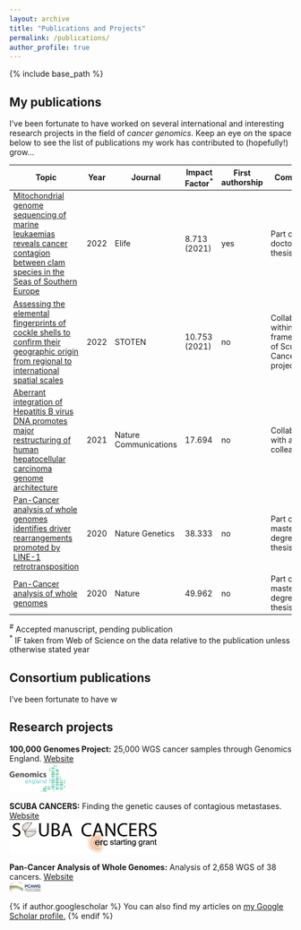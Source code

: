 ```yaml
---
layout: archive
title: "Publications and Projects"
permalink: /publications/
author_profile: true
---
```


{% include base_path %}  

## My publications 
I’ve been fortunate to have worked on several international and interesting research projects in the field of *cancer genomics*. Keep an eye on the space below to see the list of publications my work has contributed to (hopefully!) grow...

| Topic  | Year | Journal | Impact Factor<sup>*</sup> | First authorship | Comments |
| ------------- | ------------- | ------------- | ------------- |------------- |------------- |
| [Mitochondrial genome sequencing of marine leukaemias reveals cancer contagion between clam species in the Seas of Southern Europe](https://albruzos.github.io/publication/2022-01-18-PAPER-eLife-ClamsContagiousCancers) | 2022  | Elife  | 8.713 (2021) | yes | Part of my doctoral thesis |
| [Assessing the elemental fingerprints of cockle shells to confirm their geographic origin from regional to international spatial scales](https://albruzos.github.io/publication/2022-01-08-PAPER_STOTEN_CockleShellsFingerprints) | 2022  | STOTEN  | 10.753 (2021)  | no | Collaboration within the framework of Scuba Cancers project |
| [Aberrant integration of Hepatitis B virus DNA promotes major restructuring of human hepatocellular carcinoma genome architecture](https://albruzos.github.io/publication/2021-10-25-PAPER_NatureCommunications_HeptatitisBintegrations) | 2021  | Nature Communications  | 17.694 | no |  Collaboration with a lab colleague |
| [Pan-Cancer analysis of whole genomes identifies driver rearrangements promoted by LINE-1 retrotransposition](https://albruzos.github.io/publication/2020-02-05-PAPER2_NatureGenetics_PCAWG-retrotransposition) | 2020  | Nature Genetics  | 38.333 | no | Part of my master's degree thesis |
| [Pan-Cancer analysis of whole genomes](https://albruzos.github.io/publication/2020-02-05-PAPER1_Nature_PCAWG) | 2020  | Nature  | 49.962 | no | Part of my master's degree thesis |

<sup>#</sup> Accepted manuscript, pending publication  
<sup>*</sup> IF taken from Web of Science on the data relative to the publication unless otherwise stated year  

## Consortium publications

I’ve been fortunate to have w



## Research projects  

**100,000 Genomes Project:**
25,000 WGS cancer samples through Genomics England.
[Website](https://www.genomicsengland.co.uk/)  
<a href="https://www.genomicsengland.co.uk/" target="_blank"> 
<img src="/images/logos/GenomicsEngland_logo.png" alt="Genomics England logo" width="100" height="51" /> 
</a>

**SCUBA CANCERS:**
Finding the genetic causes of contagious metastases.
[Website](http://www.scubacancers.org/)  
<a href="http://www.scubacancers.org/" target="_blank"> 
<img align="center" src="/images/logos/ScubaCancersERClogo.png" alt="Scuba Cancers logo" width="270" height="61" /> 
</a>

**Pan-Cancer Analysis of Whole Genomes:**
Analysis of 2,658 WGS of 38 cancers.
[Website](https://docs.icgc.org/pcawg/)  
<a href="https://docs.icgc.org/pcawg/" target="_blank"> 
<img align="center" src="/images/logos/pcawg_logo.png" alt="PCAWG logo" width="56" height="22" /> 
</a>




<!---
**More information:**  
 {% for post in site.publications reversed %}
   {% include archive-single.html %}
 {% endfor %}
--->

{% if author.googlescholar %}
  You can also find my articles on <u><a href="{{author.googlescholar}}">my Google Scholar profile</a>.</u>
{% endif %}
